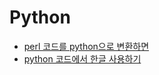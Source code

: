 # Python


* [perl 코드를 python으로 변환하면](./CHANGE_FROM_PERL_TO_PYTHON.md)
* [python 코드에서 한글 사용하기](./PYTHON_KOREAN_READ.md)